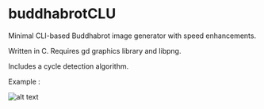 # buddhabrotCLU
Minimal CLI-based Buddhabrot image generator with speed enhancements.

Written in C. Requires gd graphics library and libpng.

Includes a cycle detection algorithm.

Example : 

![alt text](https://i.redd.it/fwu88rcdjor41.png)
